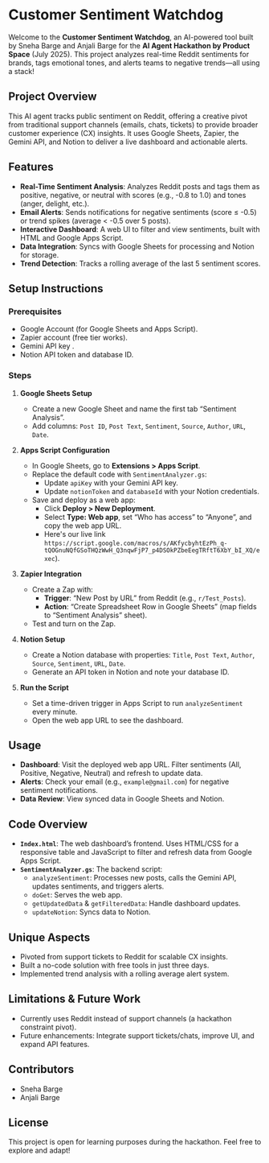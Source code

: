 # Customer Sentiment Watchdog

Welcome to the **Customer Sentiment Watchdog**, an AI-powered tool built by Sneha Barge and Anjali Barge for the **AI Agent Hackathon by Product Space** (July 2025). This project analyzes real-time Reddit sentiments for brands, tags emotional tones, and alerts teams to negative trends—all using a stack!

## Project Overview

This AI agent tracks public sentiment on Reddit, offering a creative pivot from traditional support channels (emails, chats, tickets) to provide broader customer experience (CX) insights. It uses Google Sheets, Zapier, the Gemini API, and Notion to deliver a live dashboard and actionable alerts.

## Features

- **Real-Time Sentiment Analysis**: Analyzes Reddit posts and tags them as positive, negative, or neutral with scores (e.g., -0.8 to 1.0) and tones (anger, delight, etc.).
- **Email Alerts**: Sends notifications for negative sentiments (score ≤ -0.5) or trend spikes (average < -0.5 over 5 posts).
- **Interactive Dashboard**: A web UI to filter and view sentiments, built with HTML and Google Apps Script.
- **Data Integration**: Syncs with Google Sheets for processing and Notion for storage.
- **Trend Detection**: Tracks a rolling average of the last 5 sentiment scores.

## Setup Instructions

### Prerequisites
- Google Account (for Google Sheets and Apps Script).
- Zapier account (free tier works).
- Gemini API key .
- Notion API token and database ID.

### Steps

1. **Google Sheets Setup**
   - Create a new Google Sheet and name the first tab “Sentiment Analysis”.
   - Add columns: `Post ID`, `Post Text`, `Sentiment`, `Source`, `Author`, `URL`, `Date`.

2. **Apps Script Configuration**
   - In Google Sheets, go to **Extensions > Apps Script**.
   - Replace the default code with `SentimentAnalyzer.gs`:
     - Update `apiKey` with your Gemini API key.
     - Update `notionToken` and `databaseId` with your Notion credentials.
   - Save and deploy as a web app:
     - Click **Deploy > New Deployment**.
     - Select **Type: Web app**, set “Who has access” to “Anyone”, and copy the web app URL.
     - Here's our live link  `https://script.google.com/macros/s/AKfycbyhtEzPh_q-tQOGnuNQfGSoTHQzWwH_Q3nqwFjP7_p4DSOkPZbeEegTRftT6XbY_bI_XQ/exec`).

3. **Zapier Integration**
   - Create a Zap with:
     - **Trigger**: “New Post by URL” from Reddit (e.g., `r/Test_Posts`).
     - **Action**: “Create Spreadsheet Row in Google Sheets” (map fields to “Sentiment Analysis” sheet).
   - Test and turn on the Zap.

4. **Notion Setup**
   - Create a Notion database with properties: `Title`, `Post Text`, `Author`, `Source`, `Sentiment`, `URL`, `Date`.
   - Generate an API token in Notion and note your database ID.

5. **Run the Script**
   - Set a time-driven trigger in Apps Script to run `analyzeSentiment` every minute.
   - Open the web app URL to see the dashboard.

## Usage

- **Dashboard**: Visit the deployed web app URL. Filter sentiments (All, Positive, Negative, Neutral) and refresh to update data.
- **Alerts**: Check your email (e.g., `example@gmail.com`) for negative sentiment notifications.
- **Data Review**: View synced data in Google Sheets and Notion.

## Code Overview

- **`Index.html`**: The web dashboard’s frontend. Uses HTML/CSS for a responsive table and JavaScript to filter and refresh data from Google Apps Script.
- **`SentimentAnalyzer.gs`**: The backend script:
  - `analyzeSentiment`: Processes new posts, calls the Gemini API, updates sentiments, and triggers alerts.
  - `doGet`: Serves the web app.
  - `getUpdatedData` & `getFilteredData`: Handle dashboard updates.
  - `updateNotion`: Syncs data to Notion.

## Unique Aspects

- Pivoted from support tickets to Reddit for scalable CX insights.
- Built a no-code solution with free tools in just three days.
- Implemented trend analysis with a rolling average alert system.

## Limitations & Future Work

- Currently uses Reddit instead of support channels (a hackathon constraint pivot).
- Future enhancements: Integrate support tickets/chats, improve UI, and expand API features.

## Contributors

- Sneha Barge
- Anjali Barge

## License

This project is open for learning purposes during the hackathon. Feel free to explore and adapt!
